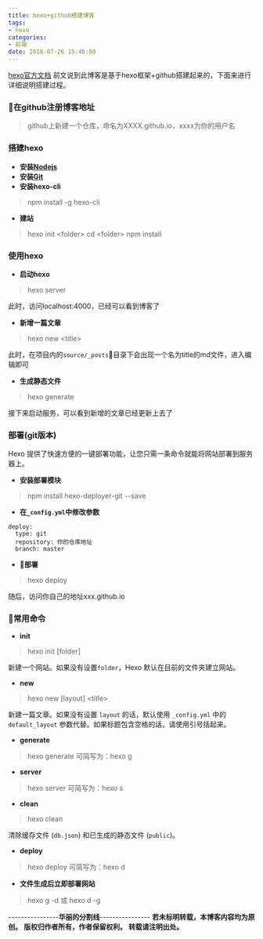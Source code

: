 ```yaml
---
title: hexo+github搭建博客
tags: 
- hexo
categories: 
- 前端
date: 2018-07-26 15:46:00
---
```

[hexo官方文档](https://hexo.io/zh-cn/docs/)
前文说到此博客是基于hexo框架+github搭建起来的，下面来进行详细说明搭建过程。
### 在github注册博客地址
>  github上新建一个仓库，命名为XXXX.github.io，xxxx为你的用户名

### 搭建hexo
- **安装[Nodejs](https://nodejs.org/en/)**
- **安装[Git](https://git-scm.com/)**
- **安装hexo-cli**
> npm install -g hexo-cli

- **建站**
> hexo init <folder\>
> cd <folder\>
> npm install

### 使用hexo
- **启动hexo**
> hexo server 

此时，访问localhost:4000，已经可以看到博客了

- **新增一篇文章**
> hexo new <title\>

此时，在项目内的`source/_posts`目录下会出现一个名为title的md文件，进入编辑即可

- **生成静态文件**
> hexo generate 

接下来启动服务，可以看到新增的文章已经更新上去了

### 部署(git版本)
Hexo 提供了快速方便的一键部署功能，让您只需一条命令就能将网站部署到服务器上。
- **安装部署模块**
> npm install hexo-deployer-git --save
- **在`_config.yml`中修改参数**
~~~
deploy:
  type: git
  repository: 你的仓库地址
  branch: master
~~~

- **部署**
> hexo deploy 

随后，访问你自己的地址xxx.github.io

### 常用命令
- **init**
> hexo init [folder]

新建一个网站。如果没有设置`folder`，Hexo 默认在目前的文件夹建立网站。

- **new** 
> hexo new [layout] <title\>

新建一篇文章。如果没有设置 `layout` 的话，默认使用 `_config.yml` 中的 `default_layout` 参数代替。如果标题包含空格的话，请使用引号括起来。

- **generate**
> hexo generate 可简写为：hexo g

- **server**
> hexo server 可简写为：hexo s

- **clean** 
> hexo clean

清除缓存文件 (`db.json`) 和已生成的静态文件 (`public`)。

- **deploy**
> hexo deploy 可简写为：hexo d

- **文件生成后立即部署网站**
> hexo g -d 或 hexo d -g

----------------**华丽的分割线**----------------
**若未标明转载，本博客内容均为原创。**
**版权归作者所有，作者保留权利。**
**转载请注明出处。**
